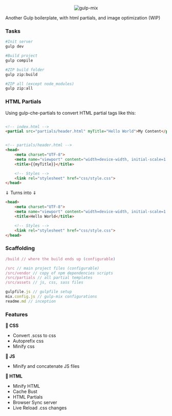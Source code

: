 
<p align="center">
  <img alt="gulp-mix" src="https://i.imgur.com/sb3Kgxo.png">
</p>

Another Gulp boilerplate, with html partials, and image optimization (WIP)


###  Tasks
``` bash
#Init server
gulp dev

#Build project
gulp compile

#ZIP build folder
gulp zip:build

#ZIP all (except node_modules)
gulp zip:all
```
  

###  HTML Partials
Using gulp-che-partials to convert HTML partial tags like this:
``` html

<!-- index.html -->
<partial src="partials/header.html" myTitle="Hello World">My Content</partial>


<!-- partials/header.html -->
<head>
    <meta charset="UTF-8">
    <meta name="viewport" content="width=device-width, initial-scale=1.0">
    <title>{{myTitle}}</title>

    <!-- Styles -->
    <link rel="stylesheet" href="css/style.css">
</head>

```

⇓ Turns into ⇓

``` html
<head>
    <meta charset="UTF-8">
    <meta name="viewport" content="width=device-width, initial-scale=1.0">
    <title>Hello World</title>

    <!-- Styles -->
    <link rel="stylesheet" href="css/style.css">
</head>

```


### Scaffolding

``` javascript
/build // where the build ends up (configurable)

/src // main project files (configurable)
/src/vendor // copy of npm dependencies scripts
/src/partials // all partial templates
/src/assets // js, css, sass files

gulpfile.js // gulpfile setup
mix.config.js // gulp-mix configurations
readme.md // inception


```

### Features

**🎨 CSS**  
- Convert .scss to css 
- Autoprefix css 
- Minify css 

**🌋 JS**  
-  Minify and concatenate JS files 

**🎳 HTML**
- Minify HTML 
- Cache Bust 
- HTML Partials 
- Browser Sync server 
- Live Reload .css changes 


